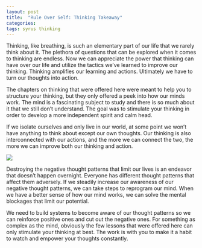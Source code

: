 ```yaml
---
layout: post
title:  "Rule Over Self: Thinking Takeaway"
categories: 
tags: syrus thinking
---
```


Thinking, like breathing, is such an elementary part of our life that we rarely think about it. The plethora of questions that can be explored when it comes to thinking are endless. Now we can appreciate the power that thinking can have over our life and utilize the tactics we’ve learned to improve our thinking. Thinking amplifies our learning and actions. Ultimately we have to turn our thoughts into action.

The chapters on thinking that were offered here were meant to help you to structure your thinking, but they only offered a peek into how our minds work. The mind is a fascinating subject to study and there is so much about it that we still don’t understand. The goal was to stimulate your thinking in order to develop a more independent spirit and calm head.

If we isolate ourselves and only live in our world, at some point we won’t have anything to think about except our own thoughts. Our thinking is also interconnected with our actions, and the more we can connect the two, the more we can improve both our thinking and action.

<img src="http://note.link.com.de/media/thinking-takeaway.jpg" />

Destroying the negative thought patterns that limit our lives is an endeavor that doesn’t happen overnight. Everyone has different thought patterns that affect them adversely. If we steadily increase our awareness of our negative thought patterns, we can take steps to reprogram our mind. When we have a better sense of how our mind works, we can solve the mental blockages that limit our potential.

We need to build systems to become aware of our thought patterns so we can reinforce positive ones and cut out the negative ones. For something as complex as the mind, obviously the few lessons that were offered here can only stimulate your thinking at best. The work is with you to make it a habit to watch and empower your thoughts constantly.